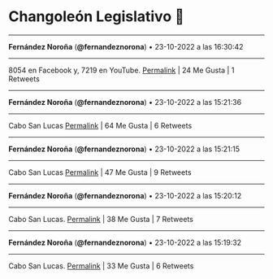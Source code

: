 # Changoleón Legislativo 🙈
*****
**Fernández Noroña** (**@fernandeznorona**) • 23-10-2022 a las 16:30:42
*****
8054 en Facebook y, 7219 en YouTube.
[Permalink](https://twitter.com/fernandeznorona/status/1584341577408737281) | 24 Me Gusta | 1 Retweets
*****
**Fernández Noroña** (**@fernandeznorona**) • 23-10-2022 a las 15:21:36
*****
Cabo San Lucas
[Permalink](https://twitter.com/fernandeznorona/status/1584324186620600321) | 64 Me Gusta | 6 Retweets
*****
**Fernández Noroña** (**@fernandeznorona**) • 23-10-2022 a las 15:21:15
*****
Cabo San Lucas
[Permalink](https://twitter.com/fernandeznorona/status/1584324101312630786) | 47 Me Gusta | 9 Retweets
*****
**Fernández Noroña** (**@fernandeznorona**) • 23-10-2022 a las 15:20:12
*****
Cabo San Lucas.
[Permalink](https://twitter.com/fernandeznorona/status/1584323834462683136) | 38 Me Gusta | 7 Retweets
*****
**Fernández Noroña** (**@fernandeznorona**) • 23-10-2022 a las 15:19:32
*****
Cabo San Lucas.
[Permalink](https://twitter.com/fernandeznorona/status/1584323666346577920) | 33 Me Gusta | 6 Retweets